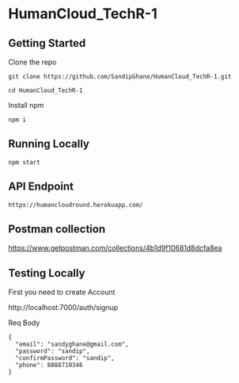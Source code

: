 # HumanCloud_TechR-1

## Getting Started

Clone the repo

```git clone https://github.com/SandipGhane/HumanCloud_TechR-1.git```

```cd HumanCloud_TechR-1```

Install npm 

```npm i```

## Running Locally

```npm start```

## API Endpoint 

```https://humancloudround.herokuapp.com/```

## Postman collection

https://www.getpostman.com/collections/4b1d9f10681d8dcfa8ea

## Testing Locally

First you need to create Account

http://localhost:7000/auth/signup

Req Body

```
{
  "email": "sandyghane@gmail.com",
  "password": "sandip",
  "confirmPassword": "sandip",
  "phone": 8888710346
}
```



